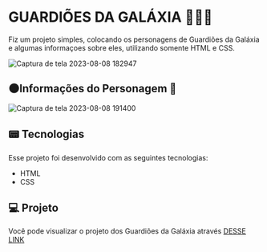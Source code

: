 # GUARDIÕES DA GALÁXIA 🚀🌑🌌
Fiz um projeto simples, colocando os personagens de Guardiões da Galáxia e algumas informaçoes sobre eles, utilizando somente HTML e CSS.

![Captura de tela 2023-08-08 182947](https://github.com/guiaugustoxy/guardioes-da-galaxia/assets/137638499/8224a114-13f2-450d-b12e-93342c2f847a)

## 🌑Informações do Personagem 📃 

![Captura de tela 2023-08-08 191400](https://github.com/guiaugustoxy/guardioes-da-galaxia/assets/137638499/1a89ebeb-f6ff-4174-a4f7-7552141e0524)


## 📟 Tecnologias

Esse projeto foi desenvolvido com as seguintes tecnologias:

- HTML
- CSS

## 💻 Projeto

Você pode visualizar o projeto dos Guardiões da Galáxia através [DESSE LINK](https://guiaugustoxy.github.io/guardioes-da-galaxia/)

